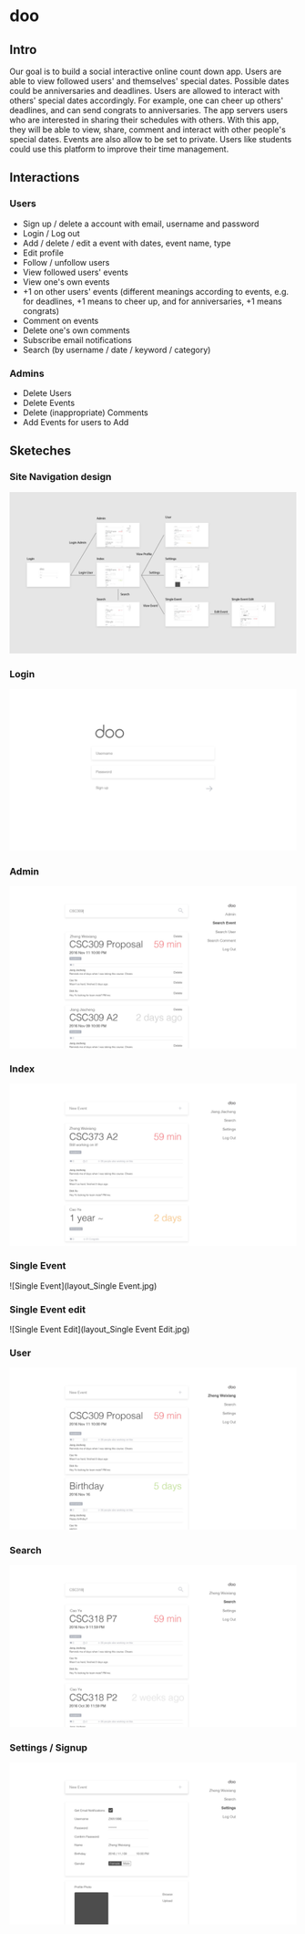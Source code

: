 # doo

## Intro

Our goal is to build a social interactive online count down app. Users are able to view followed users' and themselves' special dates. Possible dates could be anniversaries and deadlines. Users are allowed to interact with others' special dates accordingly. For example, one can cheer up others' deadlines, and can send congrats to anniversaries. The app servers users who are interested in sharing their schedules with others. With this app, they will be able to view, share, comment and interact with other people's special dates. Events are also allow to be set to private. Users like students could use this platform to improve their time management.

## Interactions
### Users

- Sign up / delete a account with email, username and password
- Login / Log out
- Add / delete / edit a event with dates, event name, type
- Edit profile
- Follow / unfollow users
- View followed users' events
- View one's own events
- +1 on other users' events (different meanings according to events, e.g. for deadlines, +1 means to cheer up, and for anniversaries, +1 means congrats)
- Comment on events
- Delete one's own comments
- Subscribe email notifications
- Search (by username / date / keyword / category)

### Admins
- Delete Users
- Delete Events
- Delete (inappropriate) Comments
- Add Events for users to Add

## Sketeches
### Site Navigation design
![Navigation](Navigation.jpg)
### Login
![Login](layout_Login.jpg)
### Admin
![Admin](Layout_Admin.jpg)
### Index
![Index](layout_Index.jpg)
### Single Event
![Single Event](layout_Single Event.jpg)
### Single Event edit
![Single Event Edit](layout_Single Event Edit.jpg)
### User
![User](layout_User.jpg)
### Search
![Search](layout_Search.jpg)
### Settings / Signup
![Settings](layout_Settings.jpg)
